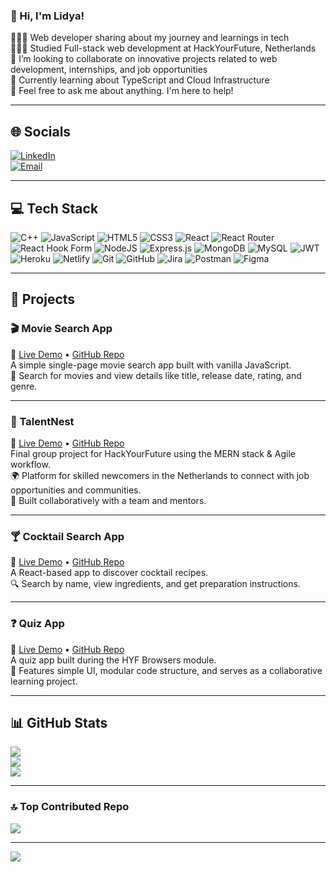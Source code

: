 ### 👋 Hi, I'm Lidya!

👩🏻‍💻 Web developer sharing about my journey and learnings in tech  
👩🏻‍🎓 Studied Full-stack web development at HackYourFuture, Netherlands  
🕺 I’m looking to collaborate on innovative projects related to web development, internships, and job opportunities  
💭 Currently learning about TypeScript and Cloud Infrastructure  
💬 Feel free to ask me about anything. I'm here to help!

---

## 🌐 Socials

[![LinkedIn](https://img.shields.io/badge/LinkedIn-%230077B5.svg?logo=linkedin&logoColor=white)](https://linkedin.com/in/lidyahiwot)  
[![Email](https://img.shields.io/badge/Email-D14836?logo=gmail&logoColor=white)](mailto:lidya4world@gmail.com)

---

## 💻 Tech Stack

![C++](https://img.shields.io/badge/c++-%2300599C.svg?style=for-the-badge&logo=c%2B%2B&logoColor=white)
![JavaScript](https://img.shields.io/badge/javascript-%23323330.svg?style=for-the-badge&logo=javascript&logoColor=%23F7DF1E)
![HTML5](https://img.shields.io/badge/html5-%23E34F26.svg?style=for-the-badge&logo=html5&logoColor=white)
![CSS3](https://img.shields.io/badge/css3-%231572B6.svg?style=for-the-badge&logo=css3&logoColor=white)
![React](https://img.shields.io/badge/react-%2320232a.svg?style=for-the-badge&logo=react&logoColor=%2361DAFB)
![React Router](https://img.shields.io/badge/React_Router-CA4245?style=for-the-badge&logo=react-router&logoColor=white)
![React Hook Form](https://img.shields.io/badge/React%20Hook%20Form-%23EC5990.svg?style=for-the-badge&logo=reacthookform&logoColor=white)
![NodeJS](https://img.shields.io/badge/node.js-6DA55F?style=for-the-badge&logo=node.js&logoColor=white)
![Express.js](https://img.shields.io/badge/express.js-%23404d59.svg?style=for-the-badge&logo=express&logoColor=%2361DAFB)
![MongoDB](https://img.shields.io/badge/MongoDB-%234ea94b.svg?style=for-the-badge&logo=mongodb&logoColor=white)
![MySQL](https://img.shields.io/badge/mysql-4479A1.svg?style=for-the-badge&logo=mysql&logoColor=white)
![JWT](https://img.shields.io/badge/JWT-black?style=for-the-badge&logo=JSON%20web%20tokens)
![Heroku](https://img.shields.io/badge/heroku-%23430098.svg?style=for-the-badge&logo=heroku&logoColor=white)
![Netlify](https://img.shields.io/badge/netlify-%23000000.svg?style=for-the-badge&logo=netlify&logoColor=#00C7B7)
![Git](https://img.shields.io/badge/git-%23F05033.svg?style=for-the-badge&logo=git&logoColor=white)
![GitHub](https://img.shields.io/badge/github-%23121011.svg?style=for-the-badge&logo=github&logoColor=white)
![Jira](https://img.shields.io/badge/jira-%230A0FFF.svg?style=for-the-badge&logo=jira&logoColor=white)
![Postman](https://img.shields.io/badge/Postman-FF6C37?style=for-the-badge&logo=postman&logoColor=white)
![Figma](https://img.shields.io/badge/figma-%23F24E1E.svg?style=for-the-badge&logo=figma&logoColor=white)

---

## 🚀 Projects

### 🎬 Movie Search App  
🔗 [Live Demo](https://lidyat21.github.io/Movies-HYF/) • [GitHub Repo](https://github.com/lidyat21/Movies-HYF)  
A simple single-page movie search app built with vanilla JavaScript.  
🔎 Search for movies and view details like title, release date, rating, and genre.

---

### 💼 TalentNest  
🔗 [Live Demo](https://c51b.hyf.dev/) • [GitHub Repo](https://github.com/HackYourFuture-CPH/class51-final-project)  
Final group project for HackYourFuture using the MERN stack & Agile workflow.  
🌍 Platform for skilled newcomers in the Netherlands to connect with job opportunities and communities.  
🤝 Built collaboratively with a team and mentors.

---

### 🍸 Cocktail Search App  
🔗 [Live Demo](https://cocktail-party-drink.netlify.app/) • [GitHub Repo](https://github.com/lidyat21/cocktail-party)  
A React-based app to discover cocktail recipes.  
🔍 Search by name, view ingredients, and get preparation instructions.

---

### ❓ Quiz App  
🔗 [Live Demo](https://lidyat21.github.io/Quiz-/) • [GitHub Repo](https://github.com/lidyat21/Quiz-)  
A quiz app built during the HYF Browsers module.  
🧠 Features simple UI, modular code structure, and serves as a collaborative learning project.

---

## 📊 GitHub Stats

![](https://github-readme-stats.vercel.app/api?username=lidyat21&theme=dark&hide_border=false&include_all_commits=false&count_private=false)  
![](https://nirzak-streak-stats.vercel.app/?user=lidyat21&theme=dark&hide_border=false)  
![](https://github-readme-stats.vercel.app/api/top-langs/?username=lidyat21&theme=dark&hide_border=false&layout=compact)

---

### 🔝 Top Contributed Repo

![](https://github-contributor-stats.vercel.app/api?username=lidyat21&limit=5&theme=dark&combine_all_yearly_contributions=true)

---

[![](https://visitcount.itsvg.in/api?id=lidyat21&icon=0&color=0)](https://visitcount.itsvg.in)

<!-- Proudly created with GPRM ( https://gprm.itsvg.in ) -->

